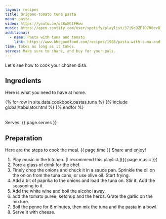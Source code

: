 ```yaml
---
layout: recipes
title: Origano-tomato tuna pasta
menu: pasta
video: https://youtu.be/q38wEG1FHww
music: https://open.spotify.com/user/spotify/playlist/37i9dQZF1DZ06evO1SC425?si=jzJwDaN9RM-uak4XEwGrOA
additional:
  - name: Pasta with tuna and tomato
    link: https://www.bbcgoodfood.com/recipes/1965/pasta-with-tuna-and-tomato-sauce
time: Takes as long as it takes.
serves: Make sure to share, and buy for your pals.
---
```


Let's see how to cook your chosen dish.
<!-- excerpt-end -->

## Ingredients

Here is what you need to have at home.

<table>
  {% for row  in site.data.cookbook.pastas.tuna %}
{% include global/tabulator.html %}
  {% endfor %}
</table>

Serves: {{ page.serves }}

## Preparation

Here are the steps to cook the meal. {{ page.time }} Share and enjoy!

1. Play music in the kitchen. [I recommend this playlist.]({{ page.music }})
2. Pore a glass of drink for the chef.
3. Finely chop the onions and chuck it in a sauce pan. Sprinkle the oil on the onion from the tuna cans, or use olive oil. Start frying.
4. Add a bit of paprika to the onions and load the tuna on. Stir it. Add the seasoning to it.
5. Add the white wine and boil the alcohol away.
6. add the tomato puree, ketchup and the herbs. Grate the garlic on the mixture.
7. Boil the penne for 8 minutes, then mix the tuna and the pasta in a bowl.
8. Serve it with cheese.